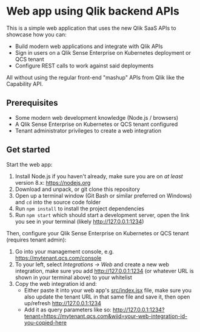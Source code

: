 # Web app using Qlik backend APIs

This is a simple web application that uses the new Qlik SaaS APIs to showcase how you can:

* Build modern web applications and integrate with Qlik APIs
* Sign in users on a Qlik Sense Enterprise on Kubernetes deployment or QCS tenant
* Configure REST calls to work against said deployments

All without using the regular front-end "mashup" APIs from Qlik like the Capability API.

## Prerequisites

* Some modern web development knowledge (Node.js / browsers)
* A Qlik Sense Enterprise on Kubernetes or QCS tenant configured
* Tenant administrator privileges to create a web integration

## Get started

Start the web app:

1. Install Node.js if you haven't already, make sure you are on _at least_ version 8.x: https://nodejs.org
1. Download and unpack, or git clone this repository
1. Open up a terminal window (Git Bash or similar preferred on Windows) and `cd` into the source code folder
1. Run `npm install` to install the project dependencies
1. Run `npm start` which should start a development server, open the link you see in your terminal (likely http://127.0.0.1:1234)

Then, configure your Qlik Sense Enterprise on Kubernetes or QCS tenant (requires tenant admin):

1. Go into your management console, e.g. https://mytenant.qcs.com/console
1. To your left, select _Integrations -> Web_ and create a new web integration, make sure you add http://127.0.0.1:1234 (or whatever URL is shown in your terminal above) to your whitelist
1. Copy the web integration id and:
    * Either paste it into your web app's [src/index.jsx](./src/index.jsx) file, make sure you also update the tenant URL in that same file and save it, then open up/refresh http://127.0.0.1:1234
    * Add it as query parameters like so: http://127.0.0.1:1234?tenant=https://mytenant.qcs.com&wiid=your-web-integration-id-you-copied-here
